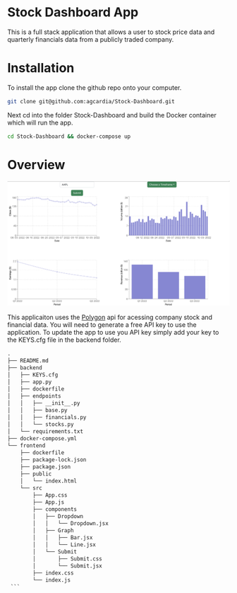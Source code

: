 # Stock Dashboard App
This is a full stack application that allows a user to stock price data and quarterly financials data from a publicly traded company. 

# Installation
To install the app clone the github repo onto your computer. 
```bash
git clone git@github.com:agcardia/Stock-Dashboard.git
 ```
Next cd into the folder Stock-Dashboard and build the Docker container which will run the app. 
```bash
cd Stock-Dashboard && docker-compose up
```
# Overview

![Text](/Dashboard.png?raw=True)


This applicaiton uses the [Polygon](https://polygon.io) api for acessing company stock and financial data. You will need to generate a free API key to use the application. To update the app to use you API key simply add your key to the KEYS.cfg file in the backend folder.

````
.
├── README.md
├── backend
│   ├── KEYS.cfg
│   ├── app.py
│   ├── dockerfile
│   ├── endpoints
│   │   ├── __init__.py
│   │   ├── base.py
│   │   ├── financials.py
│   │   └── stocks.py
│   └── requirements.txt
├── docker-compose.yml
└── frontend
    ├── dockerfile
    ├── package-lock.json
    ├── package.json
    ├── public
    │   └── index.html
    └── src
        ├── App.css
        ├── App.js
        ├── components
        │   ├── Dropdown
        │   │   └── Dropdown.jsx
        │   ├── Graph
        │   │   ├── Bar.jsx
        │   │   └── Line.jsx
        │   └── Submit
        │       ├── Submit.css
        │       └── Submit.jsx
        ├── index.css
        └── index.js
 ```
